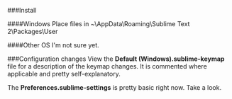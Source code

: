 ###Install

####Windows
Place files in 
  ~\AppData\Roaming\Sublime Text 2\Packages\User

####Other OS
I'm not sure yet.

###Configuration changes
View the __Default (Windows).sublime-keymap__ file for a description of the keymap changes.  It is commented where applicable and pretty self-explanatory.  

The __Preferences.sublime-settings__ is pretty basic right now.  Take a look.

